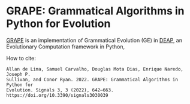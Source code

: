 # GRAPE: Grammatical Algorithms in Python for Evolution

[GRAPE](https://www.mdpi.com/2624-6120/3/3/39) is an implementation of Grammatical Evolution (GE) in [DEAP](https://deap.readthedocs.io/en/master/), an Evolutionary Computation framework in Python, 

How to cite:
```
Allan de Lima, Samuel Carvalho, Douglas Mota Dias, Enrique Naredo, Joseph P.
Sullivan, and Conor Ryan. 2022. GRAPE: Grammatical Algorithms in Python for
Evolution. Signals 3, 3 (2022), 642–663. https://doi.org/10.3390/signals3030039
```
